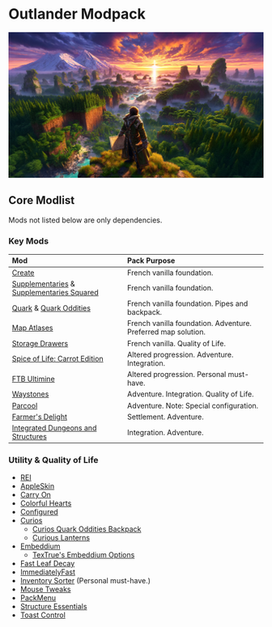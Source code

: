# Outlander Modpack

![ChatGPT / DallE 3 image as temporary placeholder to establish mood](outlander.webp)

## Core Modlist

Mods not listed below are only dependencies.

### Key Mods

<!-- deno-fmt-ignore -->

| Mod | Pack Purpose |
| :-- | :----------- |
| [Create](https://curseforge.com/minecraft/mc-mods/create) | French vanilla foundation. |
| [Supplementaries](https://curseforge.com/minecraft/mc-mods/supplementaries) & [Supplementaries Squared](https://curseforge.com/minecraft/mc-mods/supplementaries-squared) | French vanilla foundation. |
| [Quark](https://curseforge.com/minecraft/mc-mods/quark) & [Quark Oddities](https://www.curseforge.com/minecraft/mc-mods/quark-oddities) | French vanilla foundation. Pipes and backpack. |
| [Map Atlases](https://curseforge.com/minecraft/mc-mods/map-atlases-forge) | French vanilla foundation. Adventure. Preferred map solution. |
| [Storage Drawers](https://curseforge.com/minecraft/mc-mods/storage-drawers) | French vanilla. Quality of Life. |
| [Spice of Life: Carrot Edition](https://curseforge.com/minecraft/mc-mods/spice-of-life-carrot-edition) | Altered progression. Adventure. Integration. |
| [FTB Ultimine](https://curseforge.com/minecraft/mc-mods/ftb-ultimine-forge) | Altered progression. Personal must-have. |
| [Waystones](https://curseforge.com/minecraft/mc-mods/waystones) | Adventure. Integration. Quality of Life. |
| [Parcool](https://curseforge.com/minecraft/mc-mods/parcool) | Adventure. Note: Special configuration. |
| [Farmer's Delight](https://curseforge.com/minecraft/mc-mods/farmers-delight) | Settlement. Adventure. |
| [Integrated Dungeons and Structures](https://curseforge.com/minecraft/mc-mods/idas) | Integration. Adventure. |

### Utility & Quality of Life

- [REI](https://curseforge.com/minecraft/mc-mods/roughly-enough-items)
- [AppleSkin](https://curseforge.com/minecraft/mc-mods/apple-skin)
- [Carry On](https://curseforge.com/minecraft/mc-mods/carry-on)
- [Colorful Hearts](https://curseforge.com/minecraft/mc-mods/colorful-hearts)
- [Configured](https://curseforge.com/minecraft/mc-mods/configured)
- [Curios](https://curseforge.com/minecraft/mc-mods/curios)
  - [Curios Quark Oddities Backpack](https://curseforge.com/minecraft/mc-mods/curios-quark-oddities-backpack)
  - [Curious Lanterns](https://curseforge.com/minecraft/mc-mods/curious-lanterns)
- [Embeddium](https://curseforge.com/minecraft/mc-mods/embeddium)
  - [TexTrue's Embeddium Options](https://curseforge.com/minecraft/mc-mods/textrues-embeddium-options)
- [Fast Leaf Decay](https://curseforge.com/minecraft/mc-mods/fast-leaf-decay)
- [ImmediatelyFast](https://curseforge.com/minecraft/mc-mods/immediatelyfast)
- [Inventory Sorter](https://curseforge.com/minecraft/mc-mods/inventory-sorter)
  (Personal must-have.)
- [Mouse Tweaks](https://curseforge.com/minecraft/mc-mods/mouse-tweaks)
- [PackMenu](https://curseforge.com/minecraft/mc-mods/packmenu)
- [Structure Essentials](https://curseforge.com/minecraft/mc-mods/structure-essentials-forge-fabric)
- [Toast Control](https://curseforge.com/minecraft/mc-mods/toast-control)
